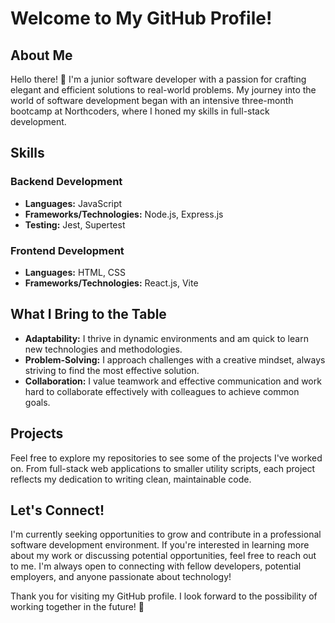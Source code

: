 <h1>Welcome to My GitHub Profile!</h1>

  <h2>About Me</h2>
  <p>Hello there! 👋 I'm a junior software developer with a passion for crafting elegant and efficient solutions to real-world problems. My journey into the world of software development began with an intensive three-month bootcamp at Northcoders, where I honed my skills in full-stack development.</p>

  <h2>Skills</h2>
  <h3>Backend Development</h3>
  <ul>
    <li><strong>Languages:</strong> JavaScript</li>
    <li><strong>Frameworks/Technologies:</strong> Node.js, Express.js</li>
    <li><strong>Testing:</strong> Jest, Supertest</li>
  </ul>

  <h3>Frontend Development</h3>
  <ul>
    <li><strong>Languages:</strong> HTML, CSS</li>
    <li><strong>Frameworks/Technologies:</strong> React.js, Vite</li>
  </ul>

  <h2>What I Bring to the Table</h2>
  <ul>
    <li><strong>Adaptability:</strong> I thrive in dynamic environments and am quick to learn new technologies and methodologies.</li>
    <li><strong>Problem-Solving:</strong> I approach challenges with a creative mindset, always striving to find the most effective solution.</li>
    <li><strong>Collaboration:</strong> I value teamwork and effective communication and work hard to collaborate effectively with colleagues to achieve common goals.</li>
  </ul>

  <h2>Projects</h2>
  <p>Feel free to explore my repositories to see some of the projects I've worked on. From full-stack web applications to smaller utility scripts, each project reflects my dedication to writing clean, maintainable code.</p>

  <h2>Let's Connect!</h2>
  <p>I'm currently seeking opportunities to grow and contribute in a professional software development environment. If you're interested in learning more about my work or discussing potential opportunities, feel free to reach out to me. I'm always open to connecting with fellow developers, potential employers, and anyone passionate about technology!</p>

  <p>Thank you for visiting my GitHub profile. I look forward to the possibility of working together in the future! 🚀</p>
